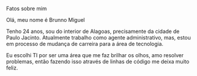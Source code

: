 Fatos sobre mim

Olá, meu nome é Brunno Miguel

Tenho 24 anos, sou do interior de Alagoas, precisamente da cidade de Paulo Jacinto. Atualmente trabalho como agente administrativo, mas, estou em processo de mudança de carreira para a área de tecnologia.

Eu escolhi TI por ser uma área que me faz brilhar os olhos, amo resolver problemas, então fazendo isso através de linhas de código me deixa muito feliz.